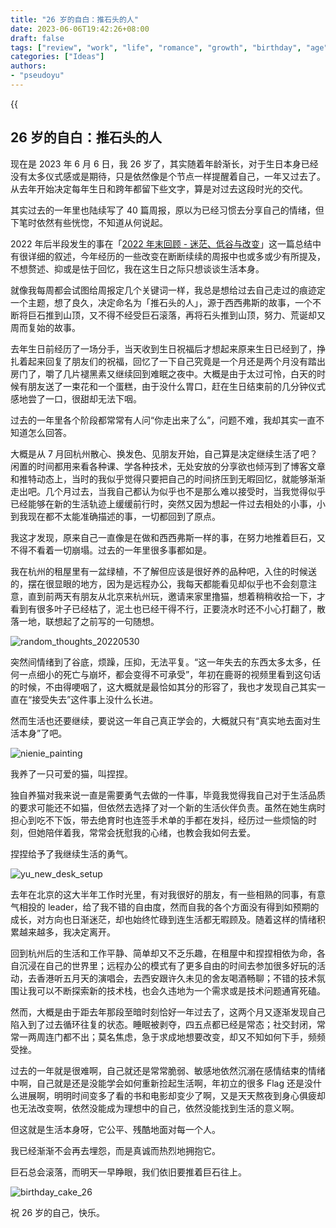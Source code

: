 ```yaml
---
title: "26 岁的自白：推石头的人"
date: 2023-06-06T19:42:26+08:00
draft: false
tags: ["review", "work", "life", "romance", "growth", "birthday", "age"]
categories: ["Ideas"]
authors:
- "pseudoyu"
---
```


{{<audio src="audios/here_after_us.mp3" caption="《后来的我们 - 五月天》" >}}

## 26 岁的自白：推石头的人

现在是 2023 年 6 月 6 日，我 26 岁了，其实随着年龄渐长，对于生日本身已经没有太多仪式感或是期待，只是依然像是个节点一样提醒着自己，一年又过去了。从去年开始决定每年生日和跨年都留下些文字，算是对过去这段时光的交代。

其实过去的一年里也陆续写了 40 篇周报，原以为已经习惯去分享自己的情绪，但下笔时依然有些恍惚，不知道从何说起。

2022 年后半段发生的事在「[2022 年末回顾 - 迷茫、低谷与改变](https://www.pseudoyu.com/zh/2022/12/31/yearly_review_2022/)」这一篇总结中有很详细的叙述，今年经历的一些改变在断断续续的周报中也或多或少有所提及，不想赘述、抑或是怯于回忆，我在这生日之际只想谈谈生活本身。

就像我每周都会试图给周报定几个关键词一样，我总是想给过去自己走过的痕迹定一个主题，想了良久，决定命名为「推石头的人」，源于西西弗斯的故事，一个不断将巨石推到山顶，又不得不经受巨石滚落，再将石头推到山顶，努力、荒诞却又周而复始的故事。

去年生日前经历了一场分手，当天收到生日祝福后才想起来原来生日已经到了，挣扎着起来回复了朋友们的祝福，回忆了一下自己究竟是一个月还是两个月没有踏出房门了，嚼了几片褪黑素又继续回到难眠之夜中。大概是由于太过可怜，白天的时候有朋友送了一束花和一个蛋糕，由于没什么胃口，赶在生日结束前的几分钟仪式感地尝了一口，很甜却无法下咽。

过去的一年里各个阶段都常常有人问“你走出来了么”，问题不难，我却其实一直不知道怎么回答。

大概是从 7 月回杭州散心、换发色、见朋友开始，自己算是决定继续生活了吧？闲置的时间都用来看各种课、学各种技术，无处安放的分享欲也倾泻到了博客文章和推特动态上，当时的我似乎觉得只要把自己的时间挤压到无暇回忆，就能够渐渐走出吧。几个月过去，当我自己都认为似乎也不是那么难以接受时，当我觉得似乎已经能够在新的生活轨迹上缓缓前行时，突然又因为想起一件过去相处的小事，小到我现在都不太能准确描述的事，一切都回到了原点。

我这才发现，原来自己一直像是在做和西西弗斯一样的事，在努力地推着巨石，又不得不看着一切崩塌。过去的一年里很多事都如是。

我在杭州的租屋里有一盆绿植，不了解但应该是很好养的品种吧，入住的时候送的，摆在很显眼的地方，因为是远程办公，我每天都能看见却似乎也不会刻意注意，直到前两天有朋友从北京来杭州玩，邀请来家里撸猫，想着稍稍收拾一下，才看到有很多叶子已经枯了，泥土也已经干得不行，正要浇水时还不小心打翻了，散落一地，联想起了之前写的一句随想。

![random_thoughts_20220530](https://image.pseudoyu.com/images/random_thoughts_20220530.png)

突然间情绪到了谷底，烦躁，压抑，无法平复。“这一年失去的东西太多太多，任何一点细小的死亡与崩坏，都会变得不可承受”，年初在鹿哥的视频里看到这句话的时候，不由得哽咽了，这大概就是最恰如其分的形容了，我也才发现自己其实一直在“接受失去”这件事上没什么长进。

然而生活也还要继续，要说这一年自己真正学会的，大概就只有“真实地去面对生活本身”了吧。

![nienie_painting](https://image.pseudoyu.com/images/nienie_painting.jpg)

我养了一只可爱的猫，叫捏捏。

独自养猫对我来说一直是需要勇气去做的一件事，毕竟我觉得我自己对于生活品质的要求可能还不如猫，但依然去选择了对一个新的生活伙伴负责。虽然在她生病时担心到吃不下饭，带去绝育时也连签手术单的手都在发抖，经历过一些烦恼的时刻，但她陪伴着我，常常会抚慰我的心绪，也教会我如何去爱。

捏捏给予了我继续生活的勇气。

![yu_new_desk_setup](https://image.pseudoyu.com/images/yu_new_desk_setup.jpg)

去年在北京的这大半年工作时光里，有对我很好的朋友，有一些相熟的同事，有意气相投的 leader，给了我不错的自由度，然而自我的各个方面没有得到如预期的成长，对方向也日渐迷茫，却也始终忙碌到连生活都无暇顾及。随着这样的情绪积累越来越多，我决定离开。

回到杭州后的生活和工作平静、简单却又不乏乐趣，在租屋中和捏捏相依为命，各自沉浸在自己的世界里；远程办公的模式有了更多自由的时间去参加很多好玩的活动，去香港听五月天的演唱会，去西安跟许久未见的舍友喝酒畅聊；不错的技术氛围让我可以不断探索新的技术栈，也会久违地为一个需求或是技术问题通宵死磕。

然而，大概是由于距去年那段至暗时刻恰好一年过去了，这两个月又逐渐发现自己陷入到了过去循环往复的状态。睡眠被剥夺，四五点都已经是常态；社交封闭，常常一两周连门都不出；莫名焦虑，急于求成地想要改变，却又不知如何下手，频频受挫。

过去的一年就是很难啊，自己就还是常常脆弱、敏感地依然沉溺在感情结束的情绪中啊，自己就是还是没能学会如何重新捡起生活啊，年初立的很多 Flag 还是没什么进展啊，明明时间变多了看的书和电影却变少了啊，又是天天熬夜到身心俱疲却也无法改变啊，依然没能成为理想中的自己，依然没能找到生活的意义啊。

但这就是生活本身呀，它公平、残酷地面对每一个人。

我已经渐渐不会再去埋怨，而是真诚而热烈地拥抱它。

巨石总会滚落，而明天一早睁眼，我们依旧要推着巨石往上。

![birthday_cake_26](https://image.pseudoyu.com/images/birthday_cake_26.jpg)

祝 26 岁的自己，快乐。
